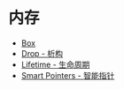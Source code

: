 # 内存

- [Box](./memory/box.md)
- [Drop - 析构](./memory/drop.md)
- [Lifetime - 生命周期](./memory/lifetime.md)
- [Smart Pointers - 智能指针](./memory/smart-ptr.md)
